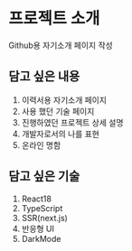 # 프로젝트 소개

Github용 자기소개 페이지 작성

## 담고 싶은 내용

1. 이력서용 자기소개 페이지
2. 사용 했던 기술 페이지
3. 진행하였던 프로젝트 상세 설명
4. 개발자로서의 나를 표현
5. 온라인 명함

## 담고 싶은 기술

1. React18
2. TypeScript
3. SSR(next.js)
4. 반응형 UI
5. DarkMode
